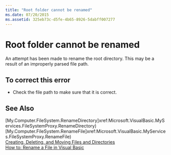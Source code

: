 ```yaml
---
title: "Root folder cannot be renamed"
ms.date: 07/20/2015
ms.assetid: 325eb73c-d5fe-4b65-8926-5dabff007277
---
```

# Root folder cannot be renamed
An attempt has been made to rename the root directory. This may be a result of an improperly parsed file path.  
  
## To correct this error  
  
- Check the file path to make sure that it is correct.  
  
## See Also  
 [My.Computer.FileSystem.RenameDirectory]xref:Microsoft.VisualBasic.MyServices.FileSystemProxy.RenameDirectory)  
 [My.Computer.FileSystem.RenameFile]xref:Microsoft.VisualBasic.MyServices.FileSystemProxy.RenameFile)  
 [Creating, Deleting, and Moving Files and Directories](../../visual-basic/developing-apps/programming/drives-directories-files/creating-deleting-and-moving-files-and-directories.md)  
 [How to: Rename a File in Visual Basic](../developing-apps/programming/drives-directories-files/how-to-rename-a-file.md)  

